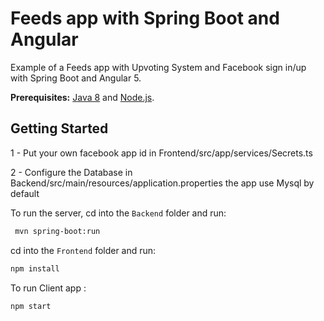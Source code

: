 # Feeds app with Spring Boot and Angular
 
Example of a Feeds app with Upvoting System and Facebook sign in/up with Spring Boot and Angular 5.

**Prerequisites:** [Java 8](http://www.oracle.com/technetwork/java/javase/downloads/jdk8-downloads-2133151.html) and [Node.js](https://nodejs.org/).


## Getting Started

1 - Put your own facebook app id in Frontend/src/app/services/Secrets.ts

2 - Configure the Database in Backend/src/main/resources/application.properties the app use Mysql by default

To run the server, cd into the `Backend` folder and run:
 
```bash
 mvn spring-boot:run
```

cd into the `Frontend` folder and run:
 
```bash
npm install
```
To run Client app :

```bash
npm start
```

